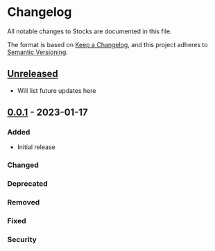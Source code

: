 # Changelog

All notable changes to Stocks are documented in this file.

The format is based on [Keep a Changelog],
and this project adheres to [Semantic Versioning].

## [Unreleased]

- Will list future updates here

## [0.0.1] - 2023-01-17

### Added

- Initial release

### Changed

### Deprecated

### Removed

### Fixed

### Security

<!-- Links -->
[keep a changelog]: https://keepachangelog.com/en/1.0.0/
[semantic versioning]: https://semver.org/spec/v2.0.0.html

<!-- Versions -->
[unreleased]: https://github.com/octolibs/nyse-schedule/compare/v0.0.1...MAIN
[0.0.1]: https://github.com/octolibs/nyse-schedule/releases/tag/v0.0.1
